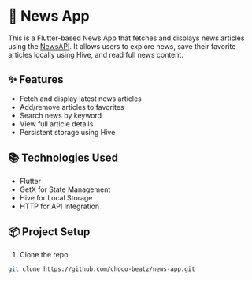# 📰 News App

This is a Flutter-based News App that fetches and displays news articles using the [NewsAPI](https://newsapi.org/). It allows users to explore news, save their favorite articles locally using Hive, and read full news content.

## ✨ Features
- Fetch and display latest news articles
- Add/remove articles to favorites
- Search news by keyword
- View full article details
- Persistent storage using Hive

## 📚 Technologies Used
- Flutter
- GetX for State Management
- Hive for Local Storage
- HTTP for API Integration

## 📦 Project Setup
1. Clone the repo:
```bash
git clone https://github.com/choco-beatz/news-app.git
